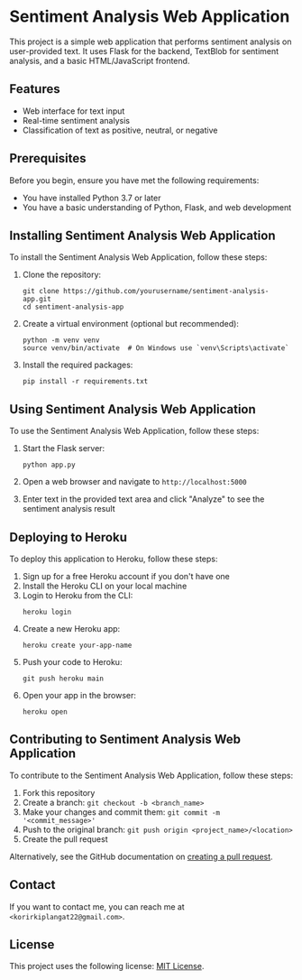
# Sentiment Analysis Web Application

This project is a simple web application that performs sentiment analysis on user-provided text. It uses Flask for the backend, TextBlob for sentiment analysis, and a basic HTML/JavaScript frontend.

## Features

- Web interface for text input
- Real-time sentiment analysis
- Classification of text as positive, neutral, or negative

## Prerequisites

Before you begin, ensure you have met the following requirements:

- You have installed Python 3.7 or later
- You have a basic understanding of Python, Flask, and web development

## Installing Sentiment Analysis Web Application

To install the Sentiment Analysis Web Application, follow these steps:

1. Clone the repository:
   ```
   git clone https://github.com/yourusername/sentiment-analysis-app.git
   cd sentiment-analysis-app
   ```

2. Create a virtual environment (optional but recommended):
   ```
   python -m venv venv
   source venv/bin/activate  # On Windows use `venv\Scripts\activate`
   ```

3. Install the required packages:
   ```
   pip install -r requirements.txt
   ```

## Using Sentiment Analysis Web Application

To use the Sentiment Analysis Web Application, follow these steps:

1. Start the Flask server:
   ```
   python app.py
   ```

2. Open a web browser and navigate to `http://localhost:5000`

3. Enter text in the provided text area and click "Analyze" to see the sentiment analysis result

## Deploying to Heroku

To deploy this application to Heroku, follow these steps:

1. Sign up for a free Heroku account if you don't have one
2. Install the Heroku CLI on your local machine
3. Login to Heroku from the CLI:
   ```
   heroku login
   ```
4. Create a new Heroku app:
   ```
   heroku create your-app-name
   ```
5. Push your code to Heroku:
   ```
   git push heroku main
   ```
6. Open your app in the browser:
   ```
   heroku open
   ```

## Contributing to Sentiment Analysis Web Application

To contribute to the Sentiment Analysis Web Application, follow these steps:

1. Fork this repository
2. Create a branch: `git checkout -b <branch_name>`
3. Make your changes and commit them: `git commit -m '<commit_message>'`
4. Push to the original branch: `git push origin <project_name>/<location>`
5. Create the pull request

Alternatively, see the GitHub documentation on [creating a pull request](https://help.github.com/en/github/collaborating-with-issues-and-pull-requests/creating-a-pull-request).

## Contact

If you want to contact me, you can reach me at `<korirkiplangat22@gmail.com>`.

## License

This project uses the following license: [MIT License](<link_to_license>).
```